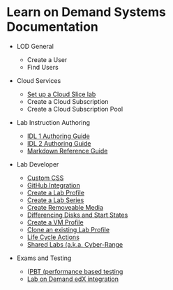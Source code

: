 # Learn on Demand Systems Documentation

+ LOD General
    - Create a User
    - Find Users

+ Cloud Services
    - <a href="https://github.com/LearnOnDemandSystems/docs/blob/master/guides/cloud-slice/cloud-slice.md">Set up a Cloud Slice lab</a>
    - Create a Cloud Subscription
    - Create a Cloud Subscription Pool
    
+ Lab Instruction Authoring
    - <a href="https://github.com/LearnOnDemandSystems/guides/blob/master/idl/idlv3.md">IDL 1 Authoring Guide </a>
    - <a href="https://github.com/LearnOnDemandSystems/guides/blob/master/idl2/idlv2-authoring-guide-and-best-practice.md">IDL 2 Authoring Guide</a>
    - <a href="https://learnondemandsystems.github.io/guides/idl2/markdown-user-guide.html">Markdown Reference Guide</a>
    
+ Lab Developer
    - <a href="https://github.com/LearnOnDemandSystems/docs/blob/master/lod-documentation/custom-css-guide.md">Custom CSS</a>
    - <a href="https://github.com/LearnOnDemandSystems/guides/blob/master/lca/life-cycle-actions-guide.md">GitHub Integration</a>
    - <a href="https://github.com/LearnOnDemandSystems/docs/blob/master/lod-documentation/create-lab-profile.md">Create a Lab Profile</a>
    - <a href="https://raw.githubusercontent.com/LearnOnDemandSystems/docs/master/lod-documentation/create-lab-series.md">Create a Lab Series</a>
    - <a href="https://raw.githubusercontent.com/LearnOnDemandSystems/docs/master/lod-documentation/create-removeable-media.md">Create Removeable Media</a>
    - <a href="https://raw.githubusercontent.com/LearnOnDemandSystems/docs/master/lod-documentation/diff-disk-and-start-states.md">Differencing Disks and Start States</a>
    - <a href="https://raw.githubusercontent.com/LearnOnDemandSystems/docs/master/lod-documentation/create-vm-profile.md">Create a VM Profile</a>
    - <a href="https://raw.githubusercontent.com/LearnOnDemandSystems/docs/master/lod-documentation/clone-lab-profile.md">Clone an existing Lab Profile</a>
    - <a href="https://github.com/LearnOnDemandSystems/guides/blob/master/lca/life-cycle-actions-guide.md">Life Cycle Actions</a>
    - <a href="https://github.com/LearnOnDemandSystems/guides/blob/master/sl/sharedlabs.md">Shared Labs (a.k.a. Cyber-Range</a>
   
+ Exams and Testing
  - (<a href="https://github.com/LearnOnDemandSystems/guides/blob/master/pbt/lodpbtguide.md">PBT (performance based testing</a>
  - <a href="https://github.com/LearnOnDemandSystems/guides/blob/master/lti/lod-lti.md">Lab on Demand edX integration</a>
   



